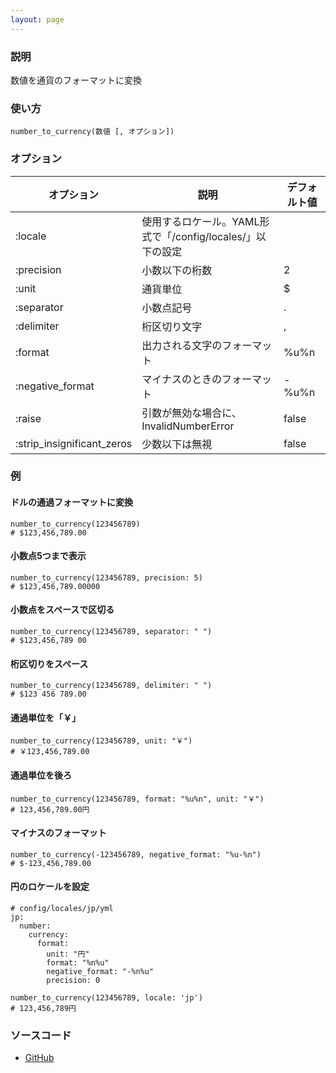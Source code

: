 ```yaml
---
layout: page
---
```

### 説明
数値を通貨のフォーマットに変換

### 使い方
    number_to_currency(数値 [, オプション])

### オプション

オプション                      | 説明                                            | デフォルト値
---------------------------|-------------------------------------------------|-------
:locale                    | 使用するロケール。YAML形式で「/config/locales/」以下の設定 |
:precision                 | 小数以下の桁数                                   | 2
:unit                      | 通貨単位                                        | $
:separator                 | 小数点記号                                      | .
:delimiter                 | 桁区切り文字                                     | ,
:format                    | 出力される文字のフォーマット                              | %u%n
:negative_format           | マイナスのときのフォーマット                                  | -%u%n
:raise                     | 引数が無効な場合に、InvalidNumberError              | false
:strip_insignificant_zeros | 少数以下は無視                                   | false

### 例
#### ドルの通過フォーマットに変換
    number_to_currency(123456789)
    # $123,456,789.00

#### 小数点5つまで表示
    number_to_currency(123456789, precision: 5)
    # $123,456,789.00000

#### 小数点をスペースで区切る
    number_to_currency(123456789, separator: " ")
    # $123,456,789 00

#### 桁区切りをスペース
    number_to_currency(123456789, delimiter: " ")
    # $123 456 789.00

#### 通過単位を「￥」
    number_to_currency(123456789, unit: "￥")
    # ￥123,456,789.00

#### 通過単位を後ろ
    number_to_currency(123456789, format: "%u%n", unit: "￥")
    # 123,456,789.00円

#### マイナスのフォーマット
    number_to_currency(-123456789, negative_format: "%u-%n")
    # $-123,456,789.00

#### 円のロケールを設定
    # config/locales/jp/yml
    jp:
      number:
        currency:
          format:
            unit: "円"
            format: "%n%u"
            negative_format: "-%n%u"
            precision: 0

    number_to_currency(123456789, locale: 'jp')
    # 123,456,789円

### ソースコード
* [GitHub](https://github.com/rails/rails/blob/f33d52c95217212cbacc8d5e44b5a8e3cdc6f5b3/actionview/lib/action_view/helpers/number_helper.rb#L125)